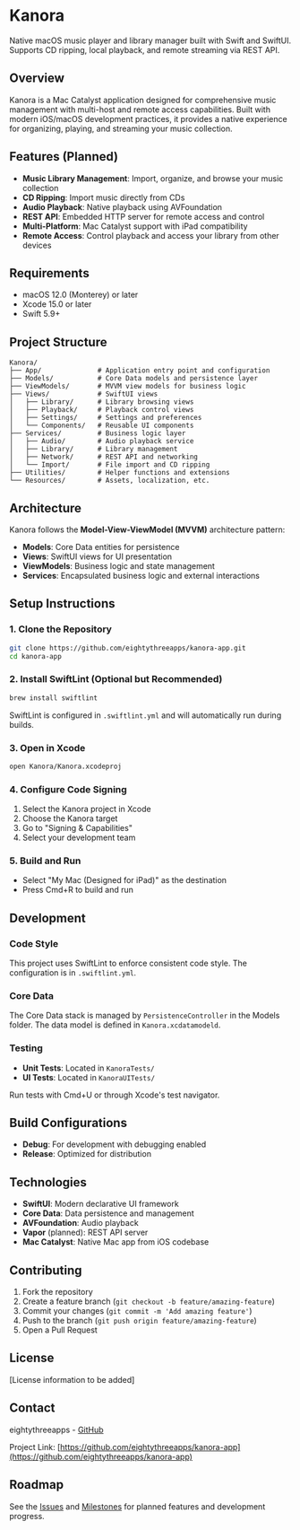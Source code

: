 # Kanora

Native macOS music player and library manager built with Swift and SwiftUI. Supports CD ripping, local playback, and remote streaming via REST API.

## Overview

Kanora is a Mac Catalyst application designed for comprehensive music management with multi-host and remote access capabilities. Built with modern iOS/macOS development practices, it provides a native experience for organizing, playing, and streaming your music collection.

## Features (Planned)

- **Music Library Management**: Import, organize, and browse your music collection
- **CD Ripping**: Import music directly from CDs
- **Audio Playback**: Native playback using AVFoundation
- **REST API**: Embedded HTTP server for remote access and control
- **Multi-Platform**: Mac Catalyst support with iPad compatibility
- **Remote Access**: Control playback and access your library from other devices

## Requirements

- macOS 12.0 (Monterey) or later
- Xcode 15.0 or later
- Swift 5.9+

## Project Structure

```
Kanora/
├── App/              # Application entry point and configuration
├── Models/           # Core Data models and persistence layer
├── ViewModels/       # MVVM view models for business logic
├── Views/            # SwiftUI views
│   ├── Library/      # Library browsing views
│   ├── Playback/     # Playback control views
│   ├── Settings/     # Settings and preferences
│   └── Components/   # Reusable UI components
├── Services/         # Business logic layer
│   ├── Audio/        # Audio playback service
│   ├── Library/      # Library management
│   ├── Network/      # REST API and networking
│   └── Import/       # File import and CD ripping
├── Utilities/        # Helper functions and extensions
└── Resources/        # Assets, localization, etc.
```

## Architecture

Kanora follows the **Model-View-ViewModel (MVVM)** architecture pattern:

- **Models**: Core Data entities for persistence
- **Views**: SwiftUI views for UI presentation
- **ViewModels**: Business logic and state management
- **Services**: Encapsulated business logic and external interactions

## Setup Instructions

### 1. Clone the Repository

```bash
git clone https://github.com/eightythreeapps/kanora-app.git
cd kanora-app
```

### 2. Install SwiftLint (Optional but Recommended)

```bash
brew install swiftlint
```

SwiftLint is configured in `.swiftlint.yml` and will automatically run during builds.

### 3. Open in Xcode

```bash
open Kanora/Kanora.xcodeproj
```

### 4. Configure Code Signing

1. Select the Kanora project in Xcode
2. Choose the Kanora target
3. Go to "Signing & Capabilities"
4. Select your development team

### 5. Build and Run

- Select "My Mac (Designed for iPad)" as the destination
- Press Cmd+R to build and run

## Development

### Code Style

This project uses SwiftLint to enforce consistent code style. The configuration is in `.swiftlint.yml`.

### Core Data

The Core Data stack is managed by `PersistenceController` in the Models folder. The data model is defined in `Kanora.xcdatamodeld`.

### Testing

- **Unit Tests**: Located in `KanoraTests/`
- **UI Tests**: Located in `KanoraUITests/`

Run tests with Cmd+U or through Xcode's test navigator.

## Build Configurations

- **Debug**: For development with debugging enabled
- **Release**: Optimized for distribution

## Technologies

- **SwiftUI**: Modern declarative UI framework
- **Core Data**: Data persistence and management
- **AVFoundation**: Audio playback
- **Vapor** (planned): REST API server
- **Mac Catalyst**: Native Mac app from iOS codebase

## Contributing

1. Fork the repository
2. Create a feature branch (`git checkout -b feature/amazing-feature`)
3. Commit your changes (`git commit -m 'Add amazing feature'`)
4. Push to the branch (`git push origin feature/amazing-feature`)
5. Open a Pull Request

## License

[License information to be added]

## Contact

eightythreeapps - [GitHub](https://github.com/eightythreeapps)

Project Link: [https://github.com/eightythreeapps/kanora-app](https://github.com/eightythreeapps/kanora-app)

## Roadmap

See the [Issues](https://github.com/eightythreeapps/kanora-app/issues) and [Milestones](https://github.com/eightythreeapps/kanora-app/milestones) for planned features and development progress.

